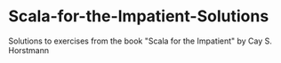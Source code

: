 # Scala-for-the-Impatient-Solutions
Solutions to exercises from the book "Scala for the Impatient" by Cay S. Horstmann
